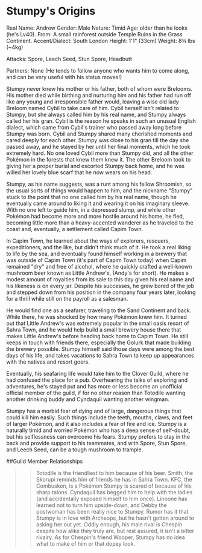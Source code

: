 # Stumpy's Origins

Real Name: Andrew
Gender: Male
Nature: Timid
Age: older than he looks (he's Lv40).
From: A small rainforest outside Temple Ruins in the Grass Continent.
Accent/Dialect: South London
Height: 1'1" (33cm)
Weight: 8¾ lbs (~4kg)

Attacks: Spore, Leech Seed, Stun Spore, Headbutt

Partners: None (He tends to follow anyone who wants him to come along, and can be very useful with his status moves!)

Stumpy never knew his mother or his father, both of whom were Brelooms. His mother died while birthing and nurturing him and his father had run off like any young and irresponsible father would, leaving a wise old lady Breloom named Cybil to take care of him. Cybil herself isn't related to Stumpy, but she always called him by his real name, and Stumpy always called her his gran. Cybil is the reason he speaks in such an unusual English dialect, which came from Cybil's trainer who passed away long before Stumpy was born. Cybil and Stumpy shared many cherished moments and cared deeply for each other. Stumpy was close to his gran till the day she passed away, and he stayed by her until her final moments, which he took extremely hard. No one loved Cybil more than Stumpy did, and all the other Pokémon in the forests that knew them knew it. The other Breloom took to giving her a proper burial and escorted Stumpy back home, and he was willed her lovely blue scarf that he now wears on his head. 

Stumpy, as his name suggests, was a runt among his fellow Shroomish, so the usual sorts of things would happen to him, and the nickname "Stumpy" stuck to the point that no one called him by his real name, though he eventually came around to liking it and wearing it on his imaginary sleeve. With no one left to guide him, in a depressed slump, and while other Pokémon had become more and more hostile around his home, he fled, becoming little more than a heavy-accented wanderer as he traveled to the coast and, eventually, a settlement called Capim Town. 

In Capim Town, he learned about the ways of explorers, rescuers, expeditioners, and the like, but didn't think much of it. He took a real liking to life by the sea, and eventually found himself working in a brewery that was outside of Capim Town (it's part of Capim Town today) when Capim remained "dry" and free of alcohol, where he quickly crafted a well-known mushroom beer known as Little Andrew's, (Andy's for short). He makes a modest amount of royalties from its sale to this day given his real name and his likeness is on every jar. Despite his successes, he grew bored of the job and stepped down from his position in the company four years later, looking for a thrill while still on the payroll as a salesman. 

He would find one as a seafarer, traveling to the Sand Continent and back. While there, he was shocked by how many Pokémon knew him. It turned out that Little Andrew's was extremely popular in the small oasis resort of Sahra Town, and he would help build a small brewery house there that makes Little Andrew's before heading back home to Capim Town. He still keeps in touch with friends there, especially the Golurk that made building the brewery possible. Stumpy himself said those days were among the best days of his life, and takes vacations to Sahra Town to keep up appearances with the natives and resort goers.

Eventually, his seafaring life would take him to the Clover Guild, where he had confused the place for a pub. Overhearing the talks of exploring and adventures, he's stayed put and has more or less become an unofficial official member of the guild, if for no other reason than Totodile wanting another drinking buddy and Cyndaquil wanting another wingman.

Stumpy has a morbid fear of dying and of large, dangerous things that could kill him easily. Such things include the teeth, mouths, claws, and feet of larger Pokémon, and it also includes a fear of fire and ice. Stumpy is a naturally timid and worried Pokémon who has a deep sense of self-doubt, but his selflessness can overcome his fears. Stumpy prefers to stay in the back and provide support to his teammates, and with Spore, Stun Spore, and Leech Seed, can be a tough mushroom to trample.

##Guild Member Relationships

>>Totodile is the friendliest to him because of his beer.
>>Smith, the Skorupi reminds him of friends he has in Sahra Town. 
>>KFC, the Combusken, is a Pokémon Stumpy is scared of because of his sharp talons. 
>>Cyndaquil has begged him to help with the ladies (and accidentally exposed himself to him once). 
>>Linoone has learned not to turn him upside-down, and Debby the postwoman has been really nice to Stumpy. 
>>Rumor has it that Stumpy is in love with Archeops, but he hasn't gotten around to asking her out yet. 
>>Oddly enough, his main rival is Chespin despite how alike they truly are, but rest assured, it isn't a bitter rivalry. 
>>As for Chespin's friend Wooper, Stumpy has no idea what to make of him or that dopey look.